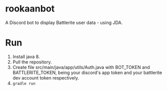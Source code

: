 # rookaanbot

A Discord bot to display Battlerite user data - using JDA.

# Run
1. Install java 8.
2. Pull the repository.
3. Create file src/main/java/app/utils/Auth.java with BOT_TOKEN and BATTLERITE_TOKEN, being your discord's app token and your battlerite dev account token respectively.
4. `gradle run`
